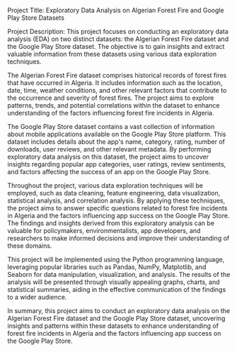 Project Title: Exploratory Data Analysis on Algerian Forest Fire and Google Play Store Datasets

Project Description:
This project focuses on conducting an exploratory data analysis (EDA) on two distinct datasets: the Algerian Forest Fire dataset and the Google Play Store dataset. The objective is to gain insights and extract valuable information from these datasets using various data exploration techniques.

The Algerian Forest Fire dataset comprises historical records of forest fires that have occurred in Algeria. It includes information such as the location, date, time, weather conditions, and other relevant factors that contribute to the occurrence and severity of forest fires. The project aims to explore patterns, trends, and potential correlations within the dataset to enhance understanding of the factors influencing forest fire incidents in Algeria.

The Google Play Store dataset contains a vast collection of information about mobile applications available on the Google Play Store platform. This dataset includes details about the app's name, category, rating, number of downloads, user reviews, and other relevant metadata. By performing exploratory data analysis on this dataset, the project aims to uncover insights regarding popular app categories, user ratings, review sentiments, and factors affecting the success of an app on the Google Play Store.

Throughout the project, various data exploration techniques will be employed, such as data cleaning, feature engineering, data visualization, statistical analysis, and correlation analysis. By applying these techniques, the project aims to answer specific questions related to forest fire incidents in Algeria and the factors influencing app success on the Google Play Store. The findings and insights derived from this exploratory analysis can be valuable for policymakers, environmentalists, app developers, and researchers to make informed decisions and improve their understanding of these domains.

This project will be implemented using the Python programming language, leveraging popular libraries such as Pandas, NumPy, Matplotlib, and Seaborn for data manipulation, visualization, and analysis. The results of the analysis will be presented through visually appealing graphs, charts, and statistical summaries, aiding in the effective communication of the findings to a wider audience.

In summary, this project aims to conduct an exploratory data analysis on the Algerian Forest Fire dataset and the Google Play Store dataset, uncovering insights and patterns within these datasets to enhance understanding of forest fire incidents in Algeria and the factors influencing app success on the Google Play Store.
